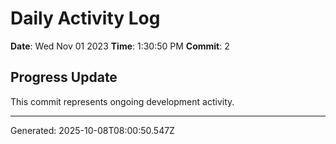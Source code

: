 # Daily Activity Log

**Date**: Wed Nov 01 2023
**Time**: 1:30:50 PM
**Commit**: 2

## Progress Update

This commit represents ongoing development activity.

---
Generated: 2025-10-08T08:00:50.547Z
